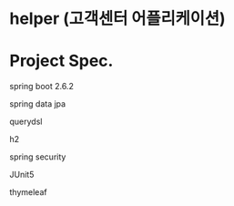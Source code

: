 # helper (고객센터 어플리케이션)

# Project Spec.

spring boot 2.6.2

spring data jpa

querydsl

h2

spring security

JUnit5

thymeleaf
